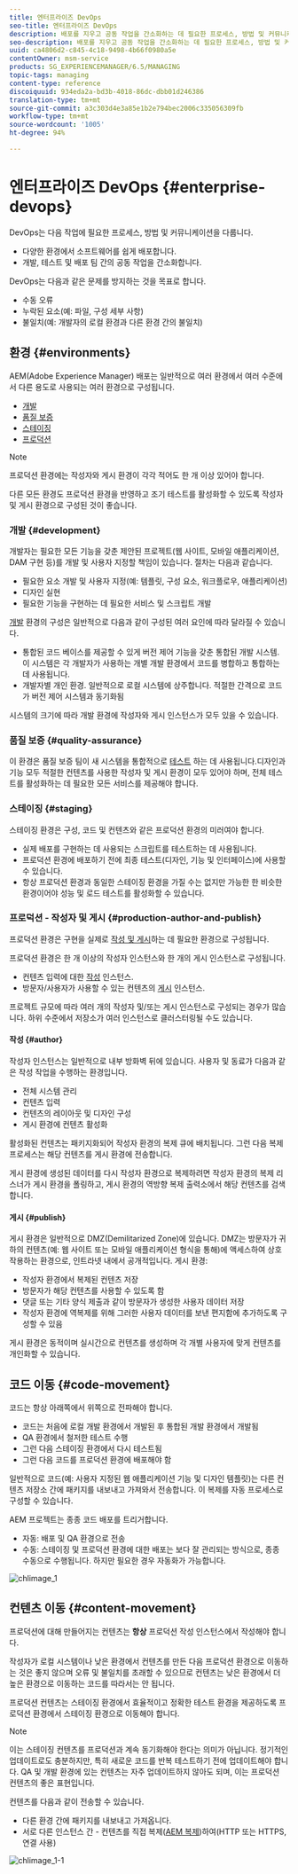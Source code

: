 ```yaml
---
title: 엔터프라이즈 DevOps
seo-title: 엔터프라이즈 DevOps
description: 배포를 지우고 공동 작업을 간소화하는 데 필요한 프로세스, 방법 및 커뮤니케이션에 대해 알아봅니다.
seo-description: 배포를 지우고 공동 작업을 간소화하는 데 필요한 프로세스, 방법 및 커뮤니케이션에 대해 알아봅니다.
uuid: ca4806d2-c845-4c18-9498-4b66f0980a5e
contentOwner: msm-service
products: SG_EXPERIENCEMANAGER/6.5/MANAGING
topic-tags: managing
content-type: reference
discoiquuid: 934eda2a-bd3b-4018-86dc-dbb01d246386
translation-type: tm+mt
source-git-commit: a3c303d4e3a85e1b2e794bec2006c335056309fb
workflow-type: tm+mt
source-wordcount: '1005'
ht-degree: 94%

---
```



# 엔터프라이즈 DevOps {#enterprise-devops}

DevOps는 다음 작업에 필요한 프로세스, 방법 및 커뮤니케이션을 다룹니다.

* 다양한 환경에서 소프트웨어를 쉽게 배포합니다.
* 개발, 테스트 및 배포 팀 간의 공동 작업을 간소화합니다.

DevOps는 다음과 같은 문제를 방지하는 것을 목표로 합니다.

* 수동 오류
* 누락된 요소(예: 파일, 구성 세부 사항)
* 불일치(예: 개발자의 로컬 환경과 다른 환경 간의 불일치)

## 환경 {#environments}

AEM(Adobe Experience Manager) 배포는 일반적으로 여러 환경에서 여러 수준에서 다른 용도로 사용되는 여러 환경으로 구성됩니다.

* [개발](#development)
* [품질 보증](#quality-assurance)
* [스테이징](#staging)
* [프로덕션](#production-author-and-publish)

>[!NOTE]
>
>프로덕션 환경에는 작성자와 게시 환경이 각각 적어도 한 개 이상 있어야 합니다.
>
>다른 모든 환경도 프로덕션 환경을 반영하고 조기 테스트를 활성화할 수 있도록 작성자 및 게시 환경으로 구성된 것이 좋습니다.

### 개발 {#development}

개발자는 필요한 모든 기능을 갖춘 제안된 프로젝트(웹 사이트, 모바일 애플리케이션, DAM 구현 등)를 개발 및 사용자 지정할 책임이 있습니다. 절차는 다음과 같습니다.

* 필요한 요소 개발 및 사용자 지정(예: 템플릿, 구성 요소, 워크플로우, 애플리케이션)
* 디자인 실현
* 필요한 기능을 구현하는 데 필요한 서비스 및 스크립트 개발

[개발](/help/sites-developing/best-practices.md) 환경의 구성은 일반적으로 다음과 같이 구성된 여러 요인에 따라 달라질 수 있습니다.

* 통합된 코드 베이스를 제공할 수 있게 버전 제어 기능을 갖춘 통합된 개발 시스템. 이 시스템은 각 개발자가 사용하는 개별 개발 환경에서 코드를 병합하고 통합하는 데 사용됩니다.
* 개발자별 개인 환경. 일반적으로 로컬 시스템에 상주합니다. 적절한 간격으로 코드가 버전 제어 시스템과 동기화됨

시스템의 크기에 따라 개발 환경에 작성자와 게시 인스턴스가 모두 있을 수 있습니다.

### 품질 보증 {#quality-assurance}

이 환경은 품질 보증 팀이 새 시스템을 통합적으로 [테스트](/help/sites-developing/test-plan.md) 하는 데 사용됩니다.디자인과 기능 모두 적절한 컨텐츠를 사용한 작성자 및 게시 환경이 모두 있어야 하며, 전체 테스트를 활성화하는 데 필요한 모든 서비스를 제공해야 합니다.

### 스테이징 {#staging}

스테이징 환경은 구성, 코드 및 컨텐츠와 같은 프로덕션 환경의 미러여야 합니다.

* 실제 배포를 구현하는 데 사용되는 스크립트를 테스트하는 데 사용됩니다.
* 프로덕션 환경에 배포하기 전에 최종 테스트(디자인, 기능 및 인터페이스)에 사용할 수 있습니다.
* 항상 프로덕션 환경과 동일한 스테이징 환경을 가질 수는 없지만 가능한 한 비슷한 환경이어야 성능 및 로드 테스트를 활성화할 수 있습니다.

### 프로덕션 - 작성자 및 게시 {#production-author-and-publish}

프로덕션 환경은 구현을 실제로 [작성 및 게시](/help/sites-authoring/author.md#concept-of-authoring-and-publishing)하는 데 필요한 환경으로 구성됩니다.

프로덕션 환경은 한 개 이상의 작성자 인스턴스와 한 개의 게시 인스턴스로 구성됩니다.

* 컨텐츠 입력에 대한 [작성](#author) 인스턴스.
* 방문자/사용자가 사용할 수 있는 컨텐츠의 [게시](#publish) 인스턴스.

프로젝트 규모에 따라 여러 개의 작성자 및/또는 게시 인스턴스로 구성되는 경우가 많습니다. 하위 수준에서 저장소가 여러 인스턴스로 클러스터링될 수도 있습니다.

#### 작성 {#author}

작성자 인스턴스는 일반적으로 내부 방화벽 뒤에 있습니다. 사용자 및 동료가 다음과 같은 작성 작업을 수행하는 환경입니다.

* 전체 시스템 관리
* 컨텐츠 입력
* 컨텐츠의 레이아웃 및 디자인 구성
* 게시 환경에 컨텐츠 활성화

활성화된 컨텐츠는 패키지화되어 작성자 환경의 복제 큐에 배치됩니다. 그런 다음 복제 프로세스는 해당 컨텐츠를 게시 환경에 전송합니다.

게시 환경에 생성된 데이터를 다시 작성자 환경으로 복제하려면 작성자 환경의 복제 리스너가 게시 환경을 폴링하고, 게시 환경의 역방향 복제 출력소에서 해당 컨텐츠를 검색합니다.

#### 게시 {#publish}

게시 환경은 일반적으로 DMZ(Demilitarized Zone)에 있습니다. DMZ는 방문자가 귀하의 컨텐츠(예: 웹 사이트 또는 모바일 애플리케이션 형식을 통해)에 액세스하여 상호 작용하는 환경으로, 인트라넷 내에서 공개적입니다. 게시 환경:

* 작성자 환경에서 복제된 컨텐츠 저장
* 방문자가 해당 컨텐츠를 사용할 수 있도록 함
* 댓글 또는 기타 양식 제출과 같이 방문자가 생성한 사용자 데이터 저장
* 작성자 환경에 역복제를 위해 그러한 사용자 데이터를 보낸 편지함에 추가하도록 구성할 수 있음

게시 환경은 동적이며 실시간으로 컨텐츠를 생성하며 각 개별 사용자에 맞게 컨텐츠를 개인화할 수 있습니다.

## 코드 이동 {#code-movement}

코드는 항상 아래쪽에서 위쪽으로 전파해야 합니다.

* 코드는 처음에 로컬 개발 환경에서 개발된 후 통합된 개발 환경에서 개발됨
* QA 환경에서 철저한 테스트 수행
* 그런 다음 스테이징 환경에서 다시 테스트됨
* 그런 다음 코드를 프로덕션 환경에 배포해야 함

일반적으로 코드(예: 사용자 지정된 웹 애플리케이션 기능 및 디자인 템플릿)는 다른 컨텐츠 저장소 간에 패키지를 내보내고 가져와서 전송합니다. 이 복제를 자동 프로세스로 구성할 수 있습니다.

AEM 프로젝트는 종종 코드 배포를 트리거합니다.

* 자동: 배포 및 QA 환경으로 전송
* 수동: 스테이징 및 프로덕션 환경에 대한 배포는 보다 잘 관리되는 방식으로, 종종 수동으로 수행됩니다. 하지만 필요한 경우 자동화가 가능합니다.

![chlimage_1](assets/chlimage_1.png)

## 컨텐츠 이동 {#content-movement}

프로덕션에 대해 만들어지는 컨텐츠는 **항상** 프로덕션 작성 인스턴스에서 작성해야 합니다.

작성자가 로컬 시스템이나 낮은 환경에서 컨텐츠를 만든 다음 프로덕션 환경으로 이동하는 것은 좋지 않으며 오류 및 불일치를 초래할 수 있으므로 컨텐츠는 낮은 환경에서 더 높은 환경으로 이동하는 코드를 따라서는 안 됩니다.

프로덕션 컨텐츠는 스테이징 환경에서 효율적이고 정확한 테스트 환경을 제공하도록 프로덕션 환경에서 스테이징 환경으로 이동해야 합니다.

>[!NOTE]
>
>이는 스테이징 컨텐츠를 프로덕션과 계속 동기화해야 한다는 의미가 아닙니다. 정기적인 업데이트로도 충분하지만, 특히 새로운 코드를 반복 테스트하기 전에 업데이트해야 합니다. QA 및 개발 환경에 있는 컨텐츠는 자주 업데이트하지 않아도 되며, 이는 프로덕션 컨텐츠의 좋은 표현입니다.

컨텐츠를 다음과 같이 전송할 수 있습니다.

* 다른 환경 간에 패키지를 내보내고 가져옵니다.
* 서로 다른 인스턴스 간 - 컨텐츠를 직접 복제([AEM 복제](/help/sites-deploying/replication.md))하여(HTTP 또는 HTTPS, 연결 사용)

![chlimage_1-1](assets/chlimage_1-1.png)